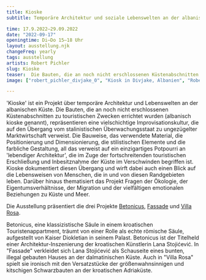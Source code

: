```yaml
---
title: Kioske
subtitle: Temporäre Architektur und soziale Lebenswelten an der albanischen Küste

time: 17.9.2022–29.09.2022
date: "2022-09-17"
openingtime: Di–Do 15–18 Uhr
layout: ausstellung.njk
changeFreq: yearly
tags: ausstellung
artists: Robert Pichler
slug: Kioske
teaser:  Die Bauten, die an noch nicht erschlossenen Küstenabschnitten zu touristischen Zwecken errichtet wurden (albanisch kioske genannt), repräsentieren eine vielschichtige Improvisationskultur, die auf den Übergang vom stalinistischen Überwachungsstaat zu ungezügelter Marktwirtschaft verweist.
image: ["robert_pichler_divjake_0", "Kiosk in Divjake, Albanien", "Robert Pichler", "Robert Pichler"]

---
```


'Kioske' ist ein Projekt über temporäre Architektur und Lebenswelten an der albanischen Küste. Die Bauten, die an noch nicht erschlossenen Küstenabschnitten zu touristischen Zwecken errichtet wurden (albanisch kioske genannt), repräsentieren eine vielschichtige Improvisationskultur, die auf den Übergang vom stalinistischen Überwachungsstaat zu ungezügelter Marktwirtschaft verweist. Die Bauweise, das verwendete Material, die Positionierung und Dimensionierung, die stilistischen Elemente und die farbliche Gestaltung, all das verweist auf ein einzigartiges Potpourri an 'lebendiger Architektur', die im Zuge der fortschreitenden touristischen Erschließung und Inbesitznahme der Küste im Verschwinden begriffen ist. Kioske dokumentiert diesen Übergang und wirft dabei auch einen Blick auf die Lebensweisen von Menschen, die in und von diesen Randgebieten leben. Darüber hinaus thematisiert das Projekt Fragen der Ökologie, der Eigentumsverhältnisse, der Migration und der vielfältigen emotionalen Beziehungen zu Küste und Meer.

Die Ausstellung präsentiert die drei Projekte [Betonicus](/ausstellungen/mises-en-scene/betonicus), [Fassade](/ausstellungen/mises-en-scene/fassade) und [Villa Rosa](/ausstellungen/mises-en-scene/villa-rosa).

Betonicus, eine klassizistische Säule in einem kroatischen Touristenappartment, träumt von einer Rolle als echte römische Säule, aufgestellt von Kaiser Diokletian in seinem Palast. Betonicus ist der Titelheld einer Architektur-Inszenierung der kroatischen Künstlerin Lana Stojićević. In "Fassade" verkleidet sich Lana Stojićević als Schauseite eines bunten, illegal gebauten Hauses an der dalmatinischen Küste. Auch in "Villa Rosa" spielt sie ironisch mit den Versatzstücke der größenwahnsinnigen und kitschigen Schwarzbauten an der kroatischen Adriaküste.


